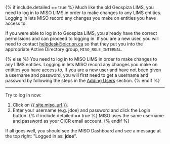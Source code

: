 {% if include.detailed == true %}
Much like the old Geospiza LIMS, you need to log in to MISO LIMS in order to
make changes to any LIMS entities. 
Logging in lets MISO record any changes you make on entities you have access to.

If you were able to log in to Geospiza LIMS, you already have the correct
permissions and can proceed to logging in. If you are a new user, you will need
to contact <helpdesk@oicr.on.ca> so that they put you into the appropriate
Active Directory group, `MISO_ROLE_INTERNAL`.

{% else %}
You need to log in to MISO LIMS in order to make changes to any LIMS entities. 
Logging in lets MISO record any changes you make on entities you have access to.
If you are a new user and have not been given a username and password, you 
will first need to get a username and password by following the steps in the
<a href="plain-0-0-admin-tasks#users">Adding Users</a> section.
{% endif %}

-----------

Try to log in now:

1. Click on <a href="{{ site.miso_url }}"
target="\_new" >{{ site.miso_url }}</a>.
1. Enter your
username (e.g. jdoe) and password and click the Login button.
{% if include.detailed == true %}
MISO uses the same username and password as your OICR email account.
{% endif %}

If all goes well, you should see the MISO Dashboard and see a message at the
top right: "Logged in as: **jdoe**".
